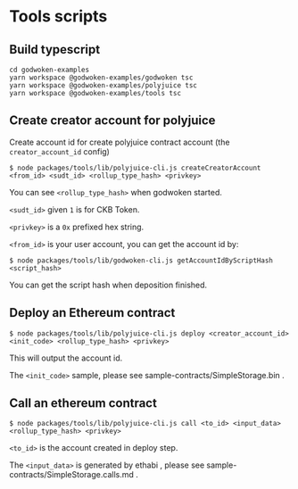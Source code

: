 
# Tools scripts

## Build typescript

```
cd godwoken-examples
yarn workspace @godwoken-examples/godwoken tsc 
yarn workspace @godwoken-examples/polyjuice tsc 
yarn workspace @godwoken-examples/tools tsc 
```

## Create creator account for polyjuice

Create account id for create polyjuice contract account (the `creator_account_id` config)
```
$ node packages/tools/lib/polyjuice-cli.js createCreatorAccount <from_id> <sudt_id> <rollup_type_hash> <privkey>
```

You can see `<rollup_type_hash>` when godwoken started.

`<sudt_id>` given `1` is for CKB Token.

`<privkey>` is a `0x` prefixed hex string.

`<from_id>` is your user account, you can get the account id by:

```
$ node packages/tools/lib/godwoken-cli.js getAccountIdByScriptHash <script_hash>
```

You can get the script hash when deposition finished.

## Deploy an Ethereum contract

```
$ node packages/tools/lib/polyjuice-cli.js deploy <creator_account_id> <init_code> <rollup_type_hash> <privkey>
```

This will output the account id.

The `<init_code>` sample, please see sample-contracts/SimpleStorage.bin .

## Call an ethereum contract

```
$ node packages/tools/lib/polyjuice-cli.js call <to_id> <input_data> <rollup_type_hash> <privkey>
```

`<to_id>` is the account created in deploy step.

The `<input_data>` is generated by ethabi , please see sample-contracts/SimpleStorage.calls.md .
